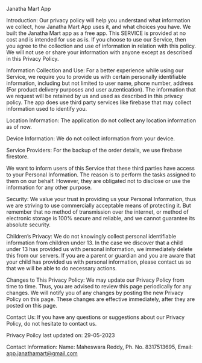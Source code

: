 Janatha Mart App

Introduction:
Our privacy policy will help you understand what information we collect, how Janatha Mart App uses it, and what choices you have. We built the Janatha Mart app as a free app. This SERVICE is provided at no cost and is intended for use as is. If you choose to use our Service, then you agree to the collection and use of information in relation with this policy. We will not use or share your information with anyone except as described in this Privacy Policy.

Information Collection and Use:
For a better experience while using our Service, we require you to provide us with certain personally identifiable information, including but not limited to user name, phone number, address (For product delivery purposes and user autentication). The information that we request will be retained by us and used as described in this privacy policy.
The app does use third party services like firebase that may collect information used to identify you.

Location Information:
The application do not collect any location information as of now.

Device Information:
We do not collect information from your device.

Service Providers:
For the backup of the order details, we use firebase firestore.

We want to inform users of this Service that these third parties have access to your Personal Information. The reason is to perform the tasks assigned to them on our behalf. However, they are obligated not to disclose or use the information for any other purpose.

Security:
We value your trust in providing us your Personal Information, thus we are striving to use commercially acceptable means of protecting it. But remember that no method of transmission over the internet, or method of electronic storage is 100% secure and reliable, and we cannot guarantee its absolute security.

Children’s Privacy:
We do not knowingly collect personal identifiable information from children under 13. In the case we discover that a child under 13 has provided us with personal information, we immediately delete this from our servers. If you are a parent or guardian and you are aware that your child has provided us with personal information, please contact us so that we will be able to do necessary actions.

Changes to This Privacy Policy:
We may update our Privacy Policy from time to time. Thus, you are advised to review this page periodically for any changes. We will notify you of any changes by posting the new Privacy Policy on this page. These changes are effective immediately, after they are posted on this page.

Contact Us:
If you have any questions or suggestions about our Privacy Policy, do not hesitate to contact us.

Privacy Poilcy last updated on:
29-05-2023

Contact Information:
Name: Maheswara Reddy, Ph. No. 8317513695, Email: app.janathamart@gmail.com
